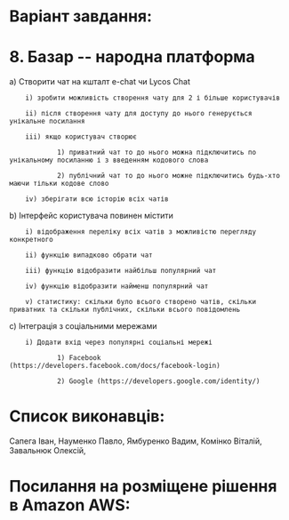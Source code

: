 
# Варіант завдання: 
        
# 8. Базар -- народна платформа
        
a) Створити чат на кшталт e-chat чи Lycos Chat

        i) зробити можливість створення чату для 2 і більше користувачів
  
        ii) після створення чату для доступу до нього генерується унікальне посилання
  
        iii) якщо користувач створює
  
                1) приватний чат то до нього можна підключитись по унікальному посиланню і з введенням кодового слова
    
                2) публічний чат то до нього можне підключитись будь-хто маючи тільки кодове слово
    
        iv) зберігати всю історію всіх чатів
  
b) Інтерфейс користувача повинен містити

        i) відображення переліку всіх чатів з можливістю перегляду конкретного
  
        ii) функцію випадково обрати чат
  
        iii) функцію відобразити найбільш популярний чат
  
        iv) функцію відобразити найменш популярний чат
  
        v) статистику: скільки було всього створено чатів, скільки приватних та скільки публічних, скільки всього повідомлень
  
c) Інтеграція з соціальними мережами

        i) Додати вхід через популярні соціальні мережі
  
                1) Facebook (https://developers.facebook.com/docs/facebook-login)
    
                2) Google (https://developers.google.com/identity/)
    
    
#  Список виконавців:

Сапега Іван,
Науменко Павло,
Ямбуренко Вадим,
Комінко Віталій,
Завальнюк Олексій,

# Посилання на розміщене рішення в Amazon AWS:
